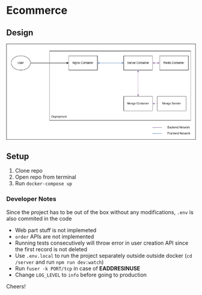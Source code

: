 # Ecommerce

## Design

![system-design](system-diagram.png)

## Setup
1. Clone repo
2. Open repo from terminal
3. Run `docker-compose up`

### Developer Notes

Since the project has to be out of the box without any modifications, `.env` is also commited in the code

- Web part stuff is not implemeted
- `order` APIs are not implemented
- Running tests consecutively will throw error in user creation API since the first record is not deleted
- Use `.env.local` to run the project separately outside outside docker (`cd /server` and run `npm run dev:watch`)
- Run `fuser -k PORT/tcp` in case of **EADDRESINUSE**
- Change `LOG_LEVEL` to `info` before going to production

Cheers!